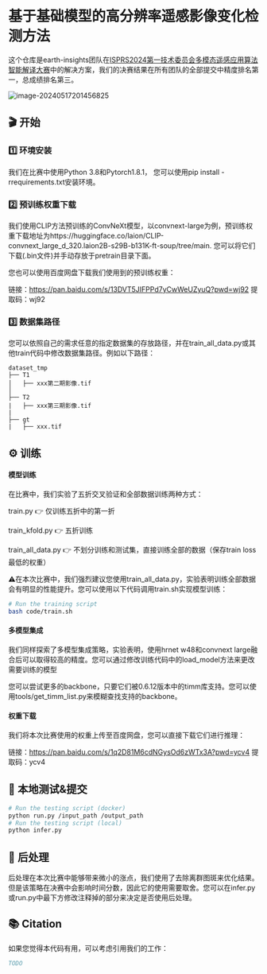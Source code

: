 # 基于基础模型的高分辨率遥感影像变化检测方法

这个仓库是earth-insights团队在[ISPRS2024第一技术委员会多模态遥感应用算法智能解译大赛](https://www.gaofen-challenge.com/challenge)中的解决方案，我们的决赛结果在所有团队的全部提交中精度排名第一，总成绩排名第三。

![image-20240517201456825](C:\Users\91675\AppData\Roaming\Typora\typora-user-images\image-20240517201456825.png)

## &#x1F3AC; 开始

### :one: 环境安装
我们在比赛中使用Python 3.8和Pytorch1.8.1， 您可以使用pip install -rrequirements.txt安装环境。

### :two: 预训练权重下载

我们使用CLIP方法预训练的ConvNeXt模型，以convnext-large为例，预训练权重下载地址为https://huggingface.co/laion/CLIP-convnext_large_d_320.laion2B-s29B-b131K-ft-soup/tree/main. 您可以将它们下载(.bin文件)并手动存放于pretrain目录下面。

您也可以使用百度网盘下载我们使用到的预训练权重：

链接：https://pan.baidu.com/s/13DVT5JIFPPd7yCwWeUZyuQ?pwd=wj92 
提取码：wj92 

### :three: 数据集路径

您可以依照自己的需求任意的指定数据集的存放路径，并在train_all_data.py或其他train代码中修改数据集路径。例如以下路径：

```
dataset_tmp
├── T1
│   ├── xxx第二期影像.tif
│   
├── T2
|   ├── xxx第三期影像.tif
|
├── gt
|   ├── xxx.tif

```

## &#x2699; 训练

#### 模型训练

在比赛中，我们实验了五折交叉验证和全部数据训练两种方式：

train.py 👉 仅训练五折中的第一折

train_kfold.py 👉  五折训练

train_all_data.py 👉  不划分训练和测试集，直接训练全部的数据（保存train loss最低的权重）

⚠️在本次比赛中，我们强烈建议您使用train_all_data.py，实验表明训练全部数据会有明显的性能提升。您可以使用以下代码调用train.sh实现模型训练：

```bash
# Run the training script
bash code/train.sh
```

#### 多模型集成

我们同样探索了多模型集成策略，实验表明，使用hrnet w48和convnext large融合后可以取得较高的精度。您可以通过修改训练代码中的load_model方法来更改需要训练的模型

您可以尝试更多的backbone，只要它们被0.6.12版本中的timm库支持。您可以使用tools/get_timm_list.py来模糊查找支持的backbone。

#### 权重下载

我们将本次比赛使用的权重上传至百度网盘，您可以直接下载它们进行推理：

链接：https://pan.baidu.com/s/1q2D81M6cdNGysOd6zWTx3A?pwd=ycv4 
提取码：ycv4 

## &#x1F9EA; 本地测试&提交

```bash
# Run the testing script (docker)
python run.py /input_path /output_path
# Run the testing script (local)
python infer.py
```

## &#x1F9CA; 后处理

后处理在本次比赛中能够带来微小的涨点，我们使用了去除离群图斑来优化结果。但是该策略在决赛中会影响时间分数，因此它的使用需要取舍。您可以在infer.py或run.py中最下方修改注释掉的部分来决定是否使用后处理。

## &#x1F4DA; Citation

如果您觉得本代码有用，可以考虑引用我们的工作：

```bibtex
TODO
```